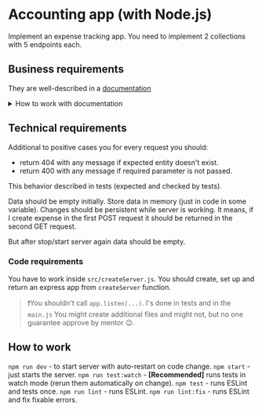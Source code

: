 # Accounting app (with Node.js)

Implement an expense tracking app.
You need to implement 2 collections with 5 endpoints each.

## Business requirements
They are well-described in a [documentation](https://app.swaggerhub.com/apis/YURIIHOLIUK_1/Accounting-App/1.0.0)
<details>
  <summary>How to work with documentation</summary>

  If you open endpoint you will see request params, body. As well as expected response.
  Also, you can use `Try it out` and then `Execute` button to send the request to the mock server.
  It will send you demo response.

  You can hide unneeded code editor:
  ![hide documentation code editor](./docs/swagger_initial.png)
  Result:
  ![result documentation](docs/swagger_result.png)
</details>

## Technical requirements

Additional to positive cases you for every request you should:
- return 404 with any message if expected entity doesn't exist.
- return 400 with any message if required parameter is not passed.

This behavior described in tests (expected and checked by tests).

Data should be empty initially. Store data in memory (just in code in some variable).
Changes should be persistent while server is working.
It means, if I create expense in the first POST request it should be returned in the second GET request.

But after stop/start server again data should be empty.

### Code requirements
You have to work inside `src/createServer.js`.
You should create, set up and return an express app from `createServer` function.
> ❗️You shouldn't call `app.listen(...)`. I's done in tests and in the `main.js`
You might create additional files and might not, but no one guarantee approve by mentor 😉.

## How to work
`npm run dev` - to start server with auto-restart on code change.
`npm start` - just starts the server.
`npm run test:watch` - **[Recommended]** runs tests in watch mode (rerun them automatically on change).
`npm test` - runs ESLint and tests once.
`npm run lint` - runs ESLint.
`npm run lint:fix` - runs ESLint and fix fixable errors.
